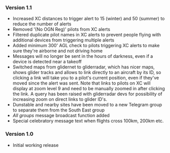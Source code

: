 ### Version 1.1

- Increased XC distances to trigger alert to 15 (winter) and 50 (summer) to reduce the number of alerts
- Removed '(No OGN Reg)' pilots from XC alerts
- Filtered duplicate pilot names in XC alerts to prevent people flying with additional devices from triggering multiple alerts
- Added minimum 300' AGL check to pilots triggering XC alerts to make sure they're airborne and not driving home
- Messages will no longer be sent in the hours of darkness, even if a device is detected near a takeoff
- Switched maps from glidernet to gliderradar, which has nicer maps, shows glider tracks and allows to link directly to an aircraft by its ID, so clicking a link will take you to a pilot's current position, even if they've moved since the alert was sent. Note that links to pilots on XC will display at zoom level 9 and  need to be manually zoomed in after clicking the link. A query has been raised with gliderradar devs for possibility of increasing zoom on direct links to glider ID's.
- Dunstable and nearby sites have been moved to a new Telegram group to separate them from the South East group
- *All groups* message broadcast function added
- Special celebratory message text when flights cross 100km, 200km etc. 

### Version 1.0

- Initial working release